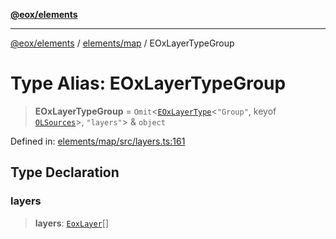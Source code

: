 [**@eox/elements**](../../../README.md)

***

[@eox/elements](../../../modules.md) / [elements/map](../README.md) / EOxLayerTypeGroup

# Type Alias: EOxLayerTypeGroup

> **EOxLayerTypeGroup** = `Omit`\<[`EOxLayerType`](EOxLayerType.md)\<`"Group"`, keyof [`OLSources`](OLSources.md)\>, `"layers"`\> & `object`

Defined in: [elements/map/src/layers.ts:161](https://github.com/EOX-A/EOxElements/blob/c2bb4e92aa096bddddf8a8e6a886c6b8a56a516c/elements/map/src/layers.ts#L161)

## Type Declaration

### layers

> **layers**: [`EoxLayer`](EoxLayer.md)[]

